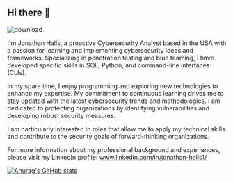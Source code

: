 ## Hi there 👋

![download](https://github.com/user-attachments/assets/b2a88256-471c-48b1-aa39-847510f782f7)

I'm Jonathan Halls, a proactive Cybersecurity Analyst based in the USA with a passion for learning and implementing cybersecurity ideas and frameworks. Specializing in penetration testing and blue teaming, I have developed specific skills in SQL, Python, and command-line interfaces (CLIs).

In my spare time, I enjoy programming and exploring new technologies to enhance my expertise. My commitment to continuous learning drives me to stay updated with the latest cybersecurity trends and methodologies. I am dedicated to protecting organizations by identifying vulnerabilities and developing robust security measures.

I am particularly interested in roles that allow me to apply my technical skills and contribute to the security goals of forward-thinking organizations.

For more information about my professional background and experiences, please visit my LinkedIn profile: www.linkedin.com/in/jonathan-halls1/

[![Anurag's GitHub stats](https://github-readme-stats.vercel.app/api?username=JonathanHalls)](https://github.com/anuraghazra/github-readme-stats)

